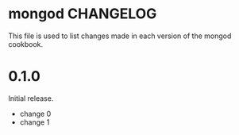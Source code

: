 # mongod CHANGELOG

This file is used to list changes made in each version of the mongod cookbook.

# 0.1.0

Initial release.

- change 0
- change 1

